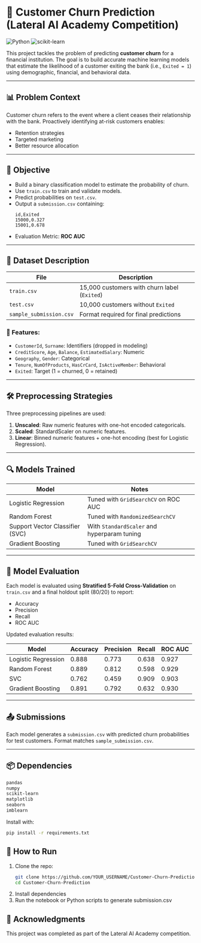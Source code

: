 # 🏦 Customer Churn Prediction (Lateral AI Academy Competition)
![Python](https://img.shields.io/badge/Python-3.10-blue)
![scikit-learn](https://img.shields.io/badge/ML-scikit--learn-orange)


This project tackles the problem of predicting **customer churn** for a financial institution. The goal is to build accurate machine learning models that estimate the likelihood of a customer exiting the bank (i.e., `Exited = 1`) using demographic, financial, and behavioral data.

---

## 📊 Problem Context

Customer churn refers to the event where a client ceases their relationship with the bank. Proactively identifying at-risk customers enables:

- Retention strategies
- Targeted marketing
- Better resource allocation

---

## 🧠 Objective

- Build a binary classification model to estimate the probability of churn.
- Use `train.csv` to train and validate models.
- Predict probabilities on `test.csv`.
- Output a `submission.csv` containing:  
  ```csv
  id,Exited
  15000,0.327
  15001,0.678
  ```
- Evaluation Metric: **ROC AUC**

---

## 📁 Dataset Description

| File               | Description                                 |
|--------------------|---------------------------------------------|
| `train.csv`        | 15,000 customers with churn label (`Exited`) |
| `test.csv`         | 10,000 customers without `Exited`            |
| `sample_submission.csv` | Format required for final predictions       |

### 🚩 Features:

- `CustomerId`, `Surname`: Identifiers (dropped in modeling)
- `CreditScore`, `Age`, `Balance`, `EstimatedSalary`: Numeric
- `Geography`, `Gender`: Categorical
- `Tenure`, `NumOfProducts`, `HasCrCard`, `IsActiveMember`: Behavioral
- `Exited`: Target (1 = churned, 0 = retained)

---

## 🛠️ Preprocessing Strategies

Three preprocessing pipelines are used:

1. **Unscaled**: Raw numeric features with one-hot encoded categoricals.
2. **Scaled**: StandardScaler on numeric features.
3. **Linear**: Binned numeric features + one-hot encoding (best for Logistic Regression).

---

## 🔍 Models Trained

| Model                | Notes                                         |
|----------------------|-----------------------------------------------|
| Logistic Regression  | Tuned with `GridSearchCV` on ROC AUC         |
| Random Forest        | Tuned with `RandomizedSearchCV`              |
| Support Vector Classifier (SVC) | With `StandardScaler` and hyperparam tuning  |
| Gradient Boosting    | Tuned with `GridSearchCV`                    |

---

## 🧪 Model Evaluation

Each model is evaluated using **Stratified 5-Fold Cross-Validation** on `train.csv` and a final holdout split (80/20) to report:

- Accuracy
- Precision
- Recall
- ROC AUC

Updated evaluation results:

| Model              | Accuracy | Precision | Recall | ROC AUC |
|--------------------|----------|-----------|--------|---------|
| Logistic Regression| 0.888    | 0.773     | 0.638  | 0.927   |
| Random Forest      | 0.889    | 0.812     | 0.598  | 0.929   |
| SVC                | 0.762    | 0.459     | 0.909  | 0.903   |
| Gradient Boosting  | 0.891    | 0.792     | 0.632  | 0.930   |

---

## 📤 Submissions

Each model generates a `submission.csv` with predicted churn probabilities for test customers. Format matches `sample_submission.csv`.

---

## 📦 Dependencies

```bash
pandas
numpy
scikit-learn
matplotlib
seaborn
imblearn
```

Install with:
```bash
pip install -r requirements.txt
```

## 🚀 How to Run
1. Clone the repo:
   ```bash
   git clone https://github.com/YOUR_USERNAME/Customer-Churn-Prediction.git
   cd Customer-Churn-Prediction 
   ```
2. Install dependencies
3. Run the notebook or Python scripts to generate submission.csv

## 🤝 Acknowledgments
This project was completed as part of the Lateral AI Academy competition.

